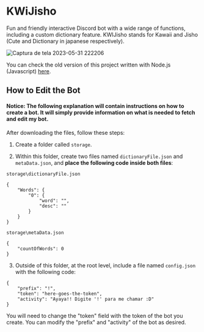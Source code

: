 # KWiJisho

Fun and friendly interactive Discord bot with a wide range of functions, including a custom dictionary feature. KWIJisho stands for Kawaii and Jisho (Cute and Dictionary in japanese respectively).

![Captura de tela 2023-05-31 222206](https://github.com/monambike/kwijisho-discord-bot/assets/35270174/0def11c4-8d71-4b3e-b961-b55439bfecf2)

You can check the old version of this project written with Node.js (Javascript) [here](https://github.com/monambike/kwijisho-discord-bot-legacy).

## How to Edit the Bot

#### Notice: The following explanation will contain instructions on how to create a bot. It will simply provide information on what is needed to fetch and edit my bot.

After downloading the files, follow these steps:

1. Create a folder called `storage`.

2. Within this folder, create two files named `dictionaryFile.json` and `metaData.json`, and **place the following code inside both files**:

`storage\dictionaryFile.json`
```
{
    "Words": {
        "0": {
            "word": "",
            "desc": ""
        }
    }
}
```

`storage\metaData.json`
```
{
    "countOfWords": 0
}
```

3. Outside of this folder, at the root level, include a file named `config.json` with the following code:
```
{
	"prefix": "!",
	"token": "here-goes-the-token",
	"activity": "Ayaya!! Digite '!' para me chamar :D"
}
```
You will need to change the "token" field with the token of the bot you create. You can modify the "prefix" and "activity" of the bot as desired.
